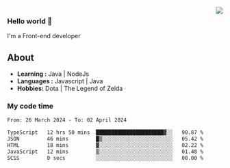 <img align='right' src="https://github-readme-stats.vercel.app/api?username=jumodada&show_icons=true&theme=vue">

### Hello world 👋

I'm a Front-end developer 
    
## About
-  **Learning :** Java | NodeJs
-  **Languages :** Javascript | Java
-  **Hobbies:** Dota | The Legend of Zelda

### My code time

<!--START_SECTION:waka-->

```txt
From: 26 March 2024 - To: 02 April 2024

TypeScript   12 hrs 50 mins  ██████████████████████▓░░   90.87 %
JSON         46 mins         █▒░░░░░░░░░░░░░░░░░░░░░░░   05.42 %
HTML         18 mins         ▓░░░░░░░░░░░░░░░░░░░░░░░░   02.22 %
JavaScript   12 mins         ▒░░░░░░░░░░░░░░░░░░░░░░░░   01.48 %
SCSS         0 secs          ░░░░░░░░░░░░░░░░░░░░░░░░░   00.00 %
```

<!--END_SECTION:waka-->
